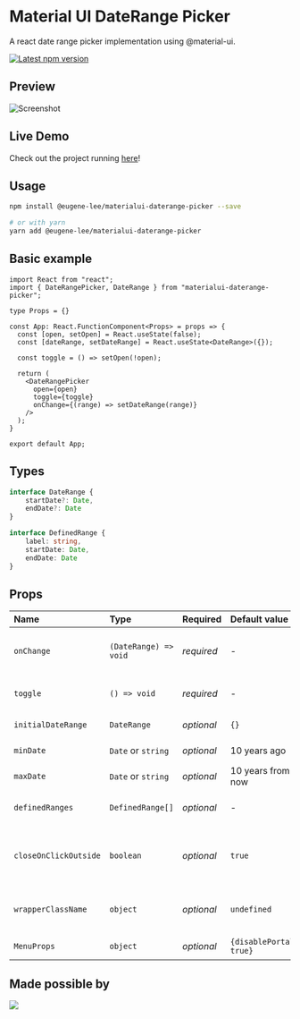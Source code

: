 # Material UI DateRange Picker

A react date range picker implementation using @material-ui.

<a href='https://www.npmjs.com/package/materialui-daterange-picker'>
    <img src='https://img.shields.io/npm/v/materialui-daterange-picker.svg' alt='Latest npm version'>
</a>

## Preview

![Screenshot](/screenshot.png?raw=true "Screenshot")

## Live Demo

Check out the project running [here](https://codesandbox.io/s/materialui-daterange-picker-2p3f1?file=/src/App.js)!

## Usage

```bash
npm install @eugene-lee/materialui-daterange-picker --save

# or with yarn
yarn add @eugene-lee/materialui-daterange-picker
```

## Basic example
```tsx
import React from "react";
import { DateRangePicker, DateRange } from "materialui-daterange-picker";

type Props = {}

const App: React.FunctionComponent<Props> = props => {
  const [open, setOpen] = React.useState(false);
  const [dateRange, setDateRange] = React.useState<DateRange>({});

  const toggle = () => setOpen(!open);

  return (
    <DateRangePicker
      open={open}
      toggle={toggle}
      onChange={(range) => setDateRange(range)}
    />
  );
}

export default App;
```

## Types
```ts
interface DateRange {
    startDate?: Date,
    endDate?: Date
}

interface DefinedRange {
    label: string,
    startDate: Date,
    endDate: Date
}
```

## Props

Name | Type | Required | Default value | Description
:--- | :--- | :--- | :--- | :---
`onChange` | `(DateRange) => void` | _required_ | - | handler function for providing selected date range
`toggle` | `() => void` | _required_ | - | function to show / hide the DateRangePicker
`initialDateRange` | `DateRange` | _optional_ | `{}` | initially selected date range
`minDate` | `Date` or `string` | _optional_ | 10 years ago | min date allowed in range
`maxDate` | `Date` or `string` | _optional_ | 10 years from now | max date allowed in range
`definedRanges` | `DefinedRange[]` | _optional_ | - | custom defined ranges to show in the list
`closeOnClickOutside` | `boolean` | _optional_ | `true` | defines if DateRangePicker will be closed when clicking outside of it
`wrapperClassName` | `object` | _optional_ | `undefined` | defines additional wrapper style classes
`MenuProps` | `object` | _optional_ | `{disablePortal: true}`  | MenuProps pass to Select |

## Made possible by

<a href="https://github.com/jungsoft/materialui-daterange-picker/graphs/contributors">
  <img src="https://contributors-img.web.app/image?repo=jungsoft/materialui-daterange-picker" />
</a>
